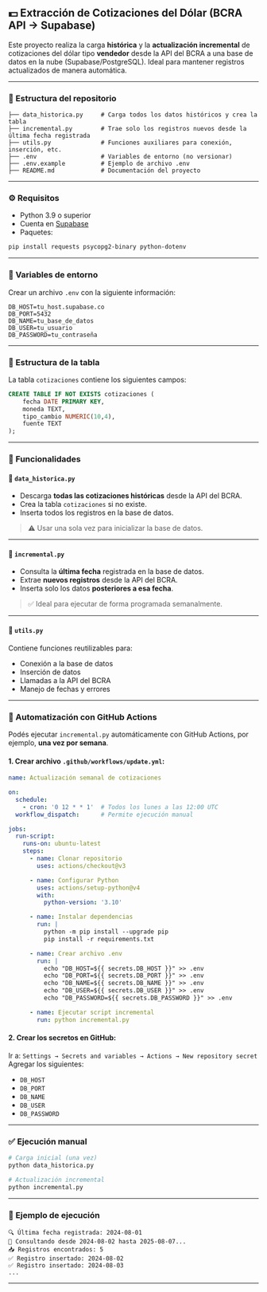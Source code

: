 ## 💵 Extracción de Cotizaciones del Dólar (BCRA API → Supabase)

Este proyecto realiza la carga **histórica** y la **actualización incremental** de cotizaciones del dólar tipo **vendedor** desde la API del BCRA a una base de datos en la nube (Supabase/PostgreSQL). Ideal para mantener registros actualizados de manera automática.

---

### 📁 Estructura del repositorio

```text
├── data_historica.py     # Carga todos los datos históricos y crea la tabla
├── incremental.py        # Trae solo los registros nuevos desde la última fecha registrada
├── utils.py              # Funciones auxiliares para conexión, inserción, etc.
├── .env                  # Variables de entorno (no versionar)
├── .env.example          # Ejemplo de archivo .env
├── README.md             # Documentación del proyecto
```

---

### ⚙️ Requisitos

* Python 3.9 o superior
* Cuenta en [Supabase](https://supabase.com/)
* Paquetes:

```bash
pip install requests psycopg2-binary python-dotenv
```

---

### 🔐 Variables de entorno

Crear un archivo `.env` con la siguiente información:

```env
DB_HOST=tu_host.supabase.co
DB_PORT=5432
DB_NAME=tu_base_de_datos
DB_USER=tu_usuario
DB_PASSWORD=tu_contraseña
```

---

### 🧱 Estructura de la tabla

La tabla `cotizaciones` contiene los siguientes campos:

```sql
CREATE TABLE IF NOT EXISTS cotizaciones (
    fecha DATE PRIMARY KEY,
    moneda TEXT,
    tipo_cambio NUMERIC(10,4),
    fuente TEXT
);
```

---

### 🧠 Funcionalidades

#### 📌 `data_historica.py`

* Descarga **todas las cotizaciones históricas** desde la API del BCRA.
* Crea la tabla `cotizaciones` si no existe.
* Inserta todos los registros en la base de datos.

> ⚠️ Usar una sola vez para inicializar la base de datos.

---

#### 🔁 `incremental.py`

* Consulta la **última fecha** registrada en la base de datos.
* Extrae **nuevos registros** desde la API del BCRA.
* Inserta solo los datos **posteriores a esa fecha**.

> ✅ Ideal para ejecutar de forma programada semanalmente.

---

#### 🔧 `utils.py`

Contiene funciones reutilizables para:

* Conexión a la base de datos
* Inserción de datos
* Llamadas a la API del BCRA
* Manejo de fechas y errores

---

### 🤖 Automatización con GitHub Actions

Podés ejecutar `incremental.py` automáticamente con GitHub Actions, por ejemplo, **una vez por semana**.

#### 1. Crear archivo `.github/workflows/update.yml`:

```yaml
name: Actualización semanal de cotizaciones

on:
  schedule:
    - cron: '0 12 * * 1'  # Todos los lunes a las 12:00 UTC
  workflow_dispatch:      # Permite ejecución manual

jobs:
  run-script:
    runs-on: ubuntu-latest
    steps:
      - name: Clonar repositorio
        uses: actions/checkout@v3

      - name: Configurar Python
        uses: actions/setup-python@v4
        with:
          python-version: '3.10'

      - name: Instalar dependencias
        run: |
          python -m pip install --upgrade pip
          pip install -r requirements.txt

      - name: Crear archivo .env
        run: |
          echo "DB_HOST=${{ secrets.DB_HOST }}" >> .env
          echo "DB_PORT=${{ secrets.DB_PORT }}" >> .env
          echo "DB_NAME=${{ secrets.DB_NAME }}" >> .env
          echo "DB_USER=${{ secrets.DB_USER }}" >> .env
          echo "DB_PASSWORD=${{ secrets.DB_PASSWORD }}" >> .env

      - name: Ejecutar script incremental
        run: python incremental.py
```

#### 2. Crear los **secretos** en GitHub:

Ir a:
`Settings → Secrets and variables → Actions → New repository secret`
Agregar los siguientes:

* `DB_HOST`
* `DB_PORT`
* `DB_NAME`
* `DB_USER`
* `DB_PASSWORD`

---

### ✅ Ejecución manual

```bash
# Carga inicial (una vez)
python data_historica.py

# Actualización incremental
python incremental.py
```

---

### 🧪 Ejemplo de ejecución

```
🔍 Última fecha registrada: 2024-08-01
📅 Consultando desde 2024-08-02 hasta 2025-08-07...
📥 Registros encontrados: 5
✅ Registro insertado: 2024-08-02
✅ Registro insertado: 2024-08-03
...
```

---

